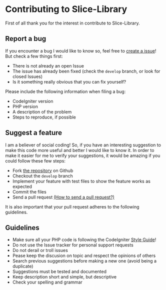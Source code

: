 # Contributing to Slice-Library

First of all thank you for the interest in contribute to Slice-Library.

## Report a bug

If you encounter a bug I would like to know so, feel free to [create a issue][issues]! But check a few things first:

+ There is not already an open Issue
+ The issue has already been fixed (check the `develop` branch, or look for closed Issues)
+ Is it something really obvious that you can fix yourself?

Please include the following information when filing a bug:

+ CodeIgniter version
+ PHP version
+ A description of the problem
+ Steps to reproduce, if possible

## Suggest a feature

I am a believer of social coding! So, if you have an interesting suggestion to make this code more useful and better I would like to know it. In order to make it easier for me to verify your suggestions, it would be amazing if you could follow these few steps:

+ Fork [the repository][repository] on Github
+ Checkout the `develop` branch
+ Implement your feature with test files to show the feature works as expected
+ Commit the files
+ Send a pull request [(How to send a pull request?)][requests]

It is also important that your pull request adheres to the following guidelines.

## Guidelines

+ Make sure all your PHP code is following the CodeIgniter [Style Guide][styleguide]!
+ Do not use the Issue tracker for personal support requests
+ Do not derail or troll issues
+ Pease keep the discusion on topic and respect the opinions of others
+ Search previous suggestions before making a new one (avoid being a duplicate)
+ Suggestions must be tested and documented
+ Keep description short and simple, but descriptive
+ Check your spelling and grammar

[issues]: https://github.com/FoLez/slice-ci4/issues
[repository]: https://github.com/FoLez/slice-ci4
[requests]: http://help.github.com/send-pull-requests/
[styleguide]: https://codeigniter.com/user_guide/general/styleguide.html
